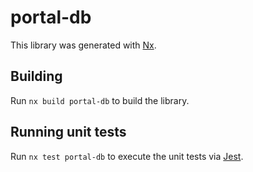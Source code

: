 # portal-db

This library was generated with [Nx](https://nx.dev).

## Building

Run `nx build portal-db` to build the library.

## Running unit tests

Run `nx test portal-db` to execute the unit tests via [Jest](https://jestjs.io).
